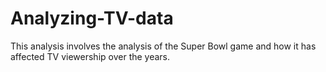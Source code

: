 # Analyzing-TV-data
This analysis involves the analysis of the Super Bowl game and how it has affected TV viewership over the years.
